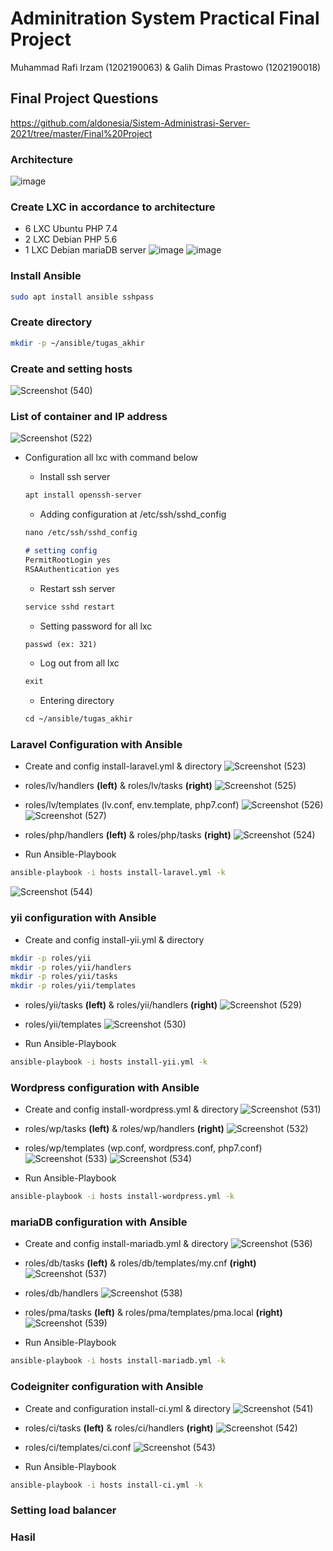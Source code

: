# Adminitration System Practical Final Project
Muhammad Rafi Irzam (1202190063) & Galih Dimas Prastowo (1202190018)
## Final Project Questions
https://github.com/aldonesia/Sistem-Administrasi-Server-2021/tree/master/Final%20Project
### Architecture
![image](https://user-images.githubusercontent.com/83237598/151696346-4d8c1608-2efa-4b5b-b5ad-7b10003544a8.png)

### Create LXC in accordance to architecture
- 6 LXC Ubuntu PHP 7.4
- 2 LXC Debian PHP 5.6
- 1 LXC Debian mariaDB server
![image](https://user-images.githubusercontent.com/83237598/151695009-e651b52f-c453-4463-b6d1-bb4108697698.png)
![image](https://user-images.githubusercontent.com/83237598/151695025-3e704e6c-351f-47ce-b67a-347808263009.png)

### Install Ansible
```bash
sudo apt install ansible sshpass
```

### Create directory
```bash
mkdir -p ~/ansible/tugas_akhir
```

### Create and setting hosts
![Screenshot (540)](https://user-images.githubusercontent.com/83237598/151730787-5082c6db-9839-4e2e-9da8-91611f790fce.png)

### List of container and IP address
![Screenshot (522)](https://user-images.githubusercontent.com/83237598/151695047-99086f19-442e-4bc7-87b4-1b83ecac42e2.png)

- Configuration all lxc with command below

    - Install ssh server

    ```markdown
    apt install openssh-server
    ```

    - Adding configuration at /etc/ssh/sshd_config

    ```markdown
    nano /etc/ssh/sshd_config
    
    # setting config
    PermitRootLogin yes
    RSAAuthentication yes
    ```

    - Restart ssh server

    ```markdown
    service sshd restart
    ```

    - Setting password for all lxc

    ```markdown
    passwd (ex: 321)
    ```

    - Log out from all lxc

    ```markdown
    exit
    ```

    - Entering directory

    ```markdown
    cd ~/ansible/tugas_akhir
    ```

### Laravel Configuration with Ansible
- Create and config install-laravel.yml & directory
![Screenshot (523)](https://user-images.githubusercontent.com/83237598/151705298-99f00961-278e-4c6f-8ece-25797ce812ec.png)
- roles/lv/handlers **(left)** & roles/lv/tasks **(right)**
![Screenshot (525)](https://user-images.githubusercontent.com/83237598/151705612-e5e28666-9399-490d-bfde-fd10943d2978.png)

- roles/lv/templates (lv.conf, env.template, php7.conf)
![Screenshot (526)](https://user-images.githubusercontent.com/83237598/151705544-4be35c0c-fe64-409f-a305-51f9892bdfa0.png)
![Screenshot (527)](https://user-images.githubusercontent.com/83237598/151705846-27b701f1-fa55-41c0-bb4e-d68cfaa2a173.png)

- roles/php/handlers **(left)** & roles/php/tasks **(right)**
![Screenshot (524)](https://user-images.githubusercontent.com/83237598/151705984-2c109b15-14ec-4ae3-8734-1b3449d0181b.png)

- Run Ansible-Playbook
```bash
ansible-playbook -i hosts install-laravel.yml -k
```
![Screenshot (544)](https://user-images.githubusercontent.com/83237598/151730597-dbd7cac0-8484-4cf5-8a41-1024226dbc30.png)


### yii configuration with Ansible
- Create and config install-yii.yml & directory
```bash
mkdir -p roles/yii
mkdir -p roles/yii/handlers 
mkdir -p roles/yii/tasks
mkdir -p roles/yii/templates
```
- roles/yii/tasks **(left)** & roles/yii/handlers **(right)**
![Screenshot (529)](https://user-images.githubusercontent.com/83237598/151706438-4822d34b-ba74-40d6-818c-6bea65c05788.png)

- roles/yii/templates
![Screenshot (530)](https://user-images.githubusercontent.com/83237598/151706473-cc76f3ff-6c35-469c-b0a4-9eb5c93b59b7.png)

- Run Ansible-Playbook
```bash
ansible-playbook -i hosts install-yii.yml -k
```

### Wordpress configuration with Ansible
- Create and config install-wordpress.yml & directory
![Screenshot (531)](https://user-images.githubusercontent.com/83237598/151706573-4e6506d5-84ed-4091-9610-fae06164e49b.png)

- roles/wp/tasks **(left)** & roles/wp/handlers **(right)**
![Screenshot (532)](https://user-images.githubusercontent.com/83237598/151706602-d87331fa-174d-4201-abc8-88df580fdb0c.png)

- roles/wp/templates (wp.conf, wordpress.conf, php7.conf)
![Screenshot (533)](https://user-images.githubusercontent.com/83237598/151706655-bc653925-119f-455d-90d5-bc1d3bcbfa17.png)
![Screenshot (534)](https://user-images.githubusercontent.com/83237598/151706668-a69fd5c8-685a-4116-96a1-1d2124555908.png)

- Run Ansible-Playbook
```bash
ansible-playbook -i hosts install-wordpress.yml -k
```

### mariaDB configuration with Ansible
- Create and config install-mariadb.yml & directory
![Screenshot (536)](https://user-images.githubusercontent.com/83237598/151706851-caf6e038-4f3e-4ade-af43-abd566967254.png)

- roles/db/tasks **(left)** & roles/db/templates/my.cnf **(right)**
![Screenshot (537)](https://user-images.githubusercontent.com/83237598/151707053-dc6e8682-3efb-4280-94a3-e8d8981a54c5.png)

- roles/db/handlers
![Screenshot (538)](https://user-images.githubusercontent.com/83237598/151730238-bc1fe268-4d73-4507-b6b3-d87a9bcaa306.png)

- roles/pma/tasks **(left)** & roles/pma/templates/pma.local **(right)**
![Screenshot (539)](https://user-images.githubusercontent.com/83237598/151730306-1046d17e-3ef3-4025-b007-d88fc4575c4f.png)

- Run Ansible-Playbook
```bash
ansible-playbook -i hosts install-mariadb.yml -k
```

### Codeigniter configuration with Ansible
- Create and configuration install-ci.yml & directory
![Screenshot (541)](https://user-images.githubusercontent.com/83237598/151730166-2c8aee28-dfa8-4779-80ff-51096e51a30b.png)

- roles/ci/tasks **(left)** & roles/ci/handlers **(right)**
![Screenshot (542)](https://user-images.githubusercontent.com/83237598/151730526-7a94debe-31cd-456f-802d-297c71a542ea.png)

- roles/ci/templates/ci.conf
![Screenshot (543)](https://user-images.githubusercontent.com/83237598/151730558-3f9268d1-755f-496f-8db3-35503dfc1a53.png)

- Run Ansible-Playbook
```bash
ansible-playbook -i hosts install-ci.yml -k
```

### Setting load balancer


### Hasil



